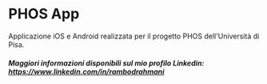 # PHOS App
Applicazione iOS e Android realizzata per il progetto PHOS dell'Università di Pisa.
##### Maggiori informazioni disponibili sul mio profilo Linkedin: https://www.linkedin.com/in/rambodrahmani
